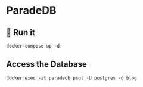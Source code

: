 # ParadeDB

## 🚀 Run it

`docker-compose up -d`

## Access the Database

`docker exec -it paradedb psql -U postgres -d blog`
